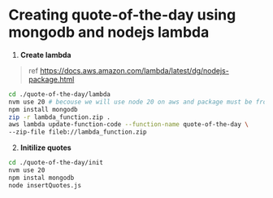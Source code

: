 # Creating quote-of-the-day using mongodb and nodejs lambda

1. **Create lambda**
> ref https://docs.aws.amazon.com/lambda/latest/dg/nodejs-package.html

```bash
cd ./quote-of-the-day/lambda
nvm use 20 # becouse we will use node 20 on aws and package must be from the same version.
npm install mongodb
zip -r lambda_function.zip .
aws lambda update-function-code --function-name quote-of-the-day \
--zip-file fileb://lambda_function.zip
```


2. **Initilize quotes**
```bash
cd ./quote-of-the-day/init
nvm use 20
npm instal mongodb
node insertQuotes.js
```